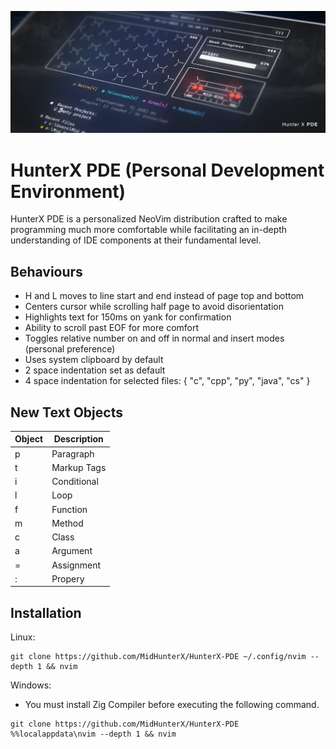 ![](./img/header.jpg)

# HunterX PDE (Personal Development Environment)

HunterX PDE is a personalized NeoVim distribution crafted to make programming much more comfortable while facilitating an in-depth understanding of IDE components at their fundamental level.

## Behaviours

- H and L moves to line start and end instead of page top and bottom
- Centers cursor while scrolling half page to avoid disorientation
- Highlights text for 150ms on yank for confirmation
- Ability to scroll past EOF for more comfort
- Toggles relative number on and off in normal and insert modes (personal preference)
- Uses system clipboard by default
- 2 space indentation set as default
- 4 space indentation for selected files: { "c", "cpp", "py", "java", "cs" }

## New Text Objects

| Object | Description |
| ------ | ----------- |
| p      | Paragraph   |
| t      | Markup Tags |
| i      | Conditional |
| l      | Loop        |
| f      | Function    |
| m      | Method      |
| c      | Class       |
| a      | Argument    |
| =      | Assignment  |
| :      | Propery     |

## Installation

Linux:

```
git clone https://github.com/MidHunterX/HunterX-PDE ~/.config/nvim --depth 1 && nvim
```

Windows:

- You must install Zig Compiler before executing the following command.

```
git clone https://github.com/MidHunterX/HunterX-PDE %%localappdata\nvim --depth 1 && nvim
```
